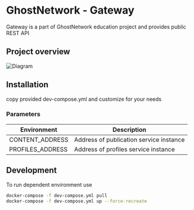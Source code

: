 # GhostNetwork - Gateway

Gateway is a part of GhostNetwork education project and provides public REST API

## Project overview

![Diagram](https://user-images.githubusercontent.com/9577482/119670869-efc8d480-be41-11eb-9c77-01db2a79b560.png)


## Installation

copy provided dev-compose.yml and customize for your needs

### Parameters

| Environment          | Description                             |
|----------------------|---------------------------------------- |
| CONTENT_ADDRESS      | Address of publication service instance |
| PROFILES_ADDRESS     | Address of profiles service instance    |

## Development

To run dependent environment use

```bash
docker-compose -f dev-compose.yml pull
docker-compose -f dev-compose.yml up --force-recreate
```

